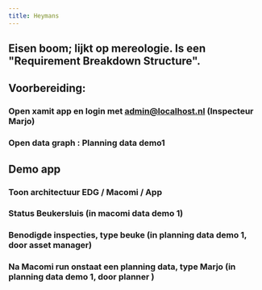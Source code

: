 ```yaml
---
title: Heymans
---
```


## Eisen boom; lijkt op mereologie. Is een "Requirement Breakdown Structure".
## Voorbereiding:
### Open xamit app en login met admin@localhost.nl (Inspecteur Marjo)
### Open data graph : Planning data demo1
## Demo app
### Toon architectuur EDG / Macomi / App
### Status Beukersluis (in macomi data demo 1)
### Benodigde inspecties, type beuke (in planning data demo 1, door asset manager)
### Na Macomi run onstaat een planning data, type Marjo (in planning data demo 1, door planner )
###
